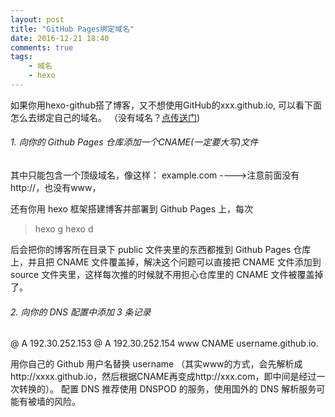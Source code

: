 ```yaml
---
layout: post
title: "GitHub Pages绑定域名"
date: 2016-12-21 18:40
comments: true
tags: 
	- 域名
	- hexo
---
```


如果你用hexo-github搭了博客，又不想使用GitHub的xxx.github.io,  可以看下面怎么去绑定自己的域名。
（没有域名？[点传送门](https://wanwang.aliyun.com/?spm=5176.8142029.388261.550.a723381fLPFyjm))
###### 1. 向你的 Github Pages 仓库添加一个CNAME(一定要大写)文件
其中只能包含一个顶级域名，像这样：
example.com  ---->注意前面没有http://，也没有www，

还有你用 hexo 框架搭建博客并部署到 Github Pages 上，每次
> hexo g
> hexo d


<!-- more -->

后会把你的博客所在目录下 public 文件夹里的东西都推到 Github Pages 仓库上，并且把 CNAME 文件覆盖掉，解决这个问题可以直接把 CNAME 文件添加到 source 文件夹里，这样每次推的时候就不用担心仓库里的 CNAME 文件被覆盖掉了。

###### 2. 向你的 DNS 配置中添加 3 条记录
@          A             192.30.252.153
@          A             192.30.252.154
www      CNAME           username.github.io.

用你自己的 Github 用户名替换 username
（其实www的方式，会先解析成http://xxxx.github.io，然后根据CNAME再变成http://xxx.com，即中间是经过一次转换的）。
配置 DNS 推荐使用 DNSPOD 的服务，使用国外的 DNS 解析服务可能有被墙的风险。

